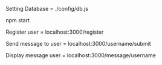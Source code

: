 
Setting Database = ./config/db.js

npm start

Register user = localhost:3000/register

Send message to user = localhost:3000/username/submit

Display message user = localhost:3000/message/username
